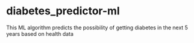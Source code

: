 # diabetes_predictor-ml
This ML algorithm predicts the possibility of getting diabetes in the next 5 years based on health data 
